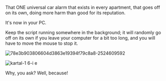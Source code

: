 That ONE universal car alarm that exists in every apartment, that goes off on its own, doing more harm than good for its reputation.

It's now in your PC.

Keep the script running somewhere in the background; it will randomly go off on its own if you leave your computer for a bit too long, and you will have to move the mouse to stop it.

![78e3b903806604d3863e19394f79c8a8-2524609592](https://github.com/user-attachments/assets/f4b2b24b-1aea-47b9-bc69-a681e2aaa66d)

![kartal-1 6-i e](https://github.com/user-attachments/assets/a7b39b28-2c6e-43d8-9a65-8d480ea64896)

Why, you ask? Well, because!
